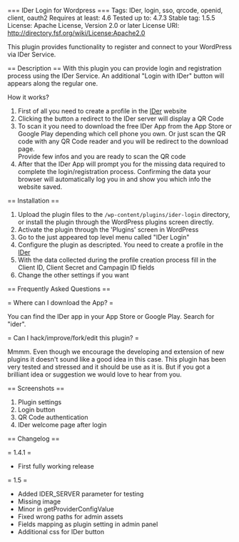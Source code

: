 === IDer Login for Wordpress ===
Tags: IDer, login, sso, qrcode, openid, client, oauth2
Requires at least: 4.6
Tested up to: 4.7.3
Stable tag: 1.5.5
License: Apache License, Version 2.0 or later
License URI: http://directory.fsf.org/wiki/License:Apache2.0

This plugin provides functionality to register and connect to your WordPress via IDer Service.


== Description ==
With this plugin you can provide login and registration process using the IDer Service.
An additional "Login with IDer" button will appears along the regular one.

How it works?
1. First of all you need to create a profile in the [IDer](http://ider.com/ "IDer website") website
2. Clicking the button a redirect to the IDer server will display a QR Code
3. To scan it you need to download the free IDer App from the App Store or Google Play depending which cell phone you own.
   Or just scan the QR code with any QR Code reader and you will be redirect to the download page.  
   Provide few infos and you are ready to scan the QR code 
4. After that the IDer App will prompt you for the missing data required to complete the login/registration process.
   Confirming the data your browser will automatically log you in and show you which info the website saved.


== Installation ==


1. Upload the plugin files to the `/wp-content/plugins/ider-login` directory, or install the plugin through the WordPress plugins screen directly.
2. Activate the plugin through the 'Plugins' screen in WordPress
3. Go to the just appeared top level menu called "IDer Login"
4. Configure the plugin as descripted. You need to create a profile in the [IDer](http://ider.com/ "IDer website")
5. With the data collected during the profile creation process fill in the Client ID, Client Secret and Campagin ID fields
6. Change the other settings if you want


== Frequently Asked Questions ==

= Where can I download the App? =

You can find the IDer app in your App Store or Google Play. Search for "ider".

= Can I hack/improve/fork/edit this plugin? =

Mmmm. Even though we encourage the developing and extension of new plugins it doesn't sound like a good idea in this case.
This plugin has been very tested and stressed and it should be use as it is.
But if you got a brilliant idea or suggestion we would love to hear from you.


== Screenshots ==

1. Plugin settings
2. Login button
3. QR Code authentication
4. IDer welcome page after login

== Changelog ==

= 1.4.1 =
* First fully working release

= 1.5 =
* Added IDER_SERVER parameter for testing
* Missing image
* Minor in getProviderConfigValue
* Fixed wrong paths for admin assets
* Fields mapping as plugin setting in admin panel
* Additional css for IDer button

